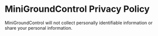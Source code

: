 # MiniGroundControl Privacy Policy

MiniGroundControl will not collect personally identifiable information or share your personal information.
